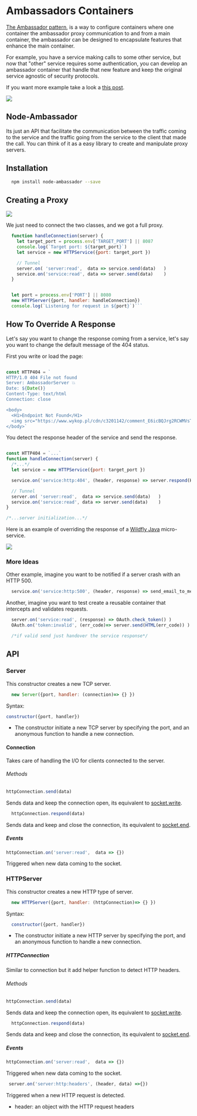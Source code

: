 # Ambassadors Containers


[The Ambassador pattern](https://ai.google/research/pubs/pub45406), is a way to configure containers where one container the ambassador proxy communication to and from a main container, the ambassador can be designed to encapsulate features that enhance the main container. 

For example, you have a service making calls to some other service, but now that "other" service requires some authentication, you can develop an ambassador container that handle that new feature and keep the original service agnostic of security protocols. 

If you want more example take a look a [this post](https://cesarvr.io/post/istio-2/).

![](https://github.com/cesarvr/hugo-blog/blob/master/static/istio-2/ambassador.png)

## Node-Ambassador

Its just an API that facilitate the communication between the traffic coming to the service and the traffic going from the service to the client that made the call. You can think of it as a easy library to create and manipulate proxy servers.

## Installation

```sh
  npm install node-ambassador --save
```



## Creating a Proxy

![](https://raw.githubusercontent.com/cesarvr/hugo-blog/master/static/istio-2/relationship-objects.png)

We just need to connect the two classes, and we got a full proxy.

```js
  function handleConnection(server) {
    let target_port = process.env['TARGET_PORT'] || 8087
    console.log(`Target port: ${target_port}`)
    let service = new HTTPService({port: target_port })

    // Tunnel
    server.on( 'server:read',  data => service.send(data)   )
    service.on('service:read', data => server.send(data)    )
  }


  let port = process.env['PORT'] || 8080
  new HTTPServer({port, handler: handleConnection})
  console.log(`Listening for request in ${port}`)```
```

## How To Override A Response

Let's say you want to change the response coming from a service, let's say you want to change the default message of the 404 status.

First you write or load the page:


```js

const HTTP404 = `
HTTP/1.0 404 File not found
Server: AmbassadorServer 💥
Date: ${Date()}
Content-Type: text/html
Connection: close

<body>
  <H1>Endpoint Not Found</H1>
  <img src="https://www.wykop.pl/cdn/c3201142/comment_E6icBQJrg2RCWMVsTm4mA3XdC9yQKIjM.gif">
</body>`
```

You detect the response header of the service and send the response.

```js

const HTTP404 = `...`
function handleConnection(server) {
  /*...*/
  let service = new HTTPService({port: target_port })

  service.on('service:http:404', (header, response) => server.respond(HTTP404) ) 

  // Tunnel
  server.on( 'server:read',  data => service.send(data)   )
  service.on('service:read', data => server.send(data)    )
}

/*...server initialization...*/
```

Here is an example of overriding the response of a [Wildfly Java](https://www.google.com/url?sa=t&rct=j&q=&esrc=s&source=web&cd=1&cad=rja&uact=8&ved=2ahUKEwjo1fqdg-PeAhUHLVAKHV0OCk8QFjAAegQIChAB&url=http%3A%2F%2Fwildfly.org%2F&usg=AOvVaw0_um9NB2aqGeJRcMk6CPHb) micro-service.

![](https://raw.githubusercontent.com/cesarvr/ambassador/master/assets/final.gif)

### More Ideas

Other example, imagine you want to be notified if a server crash with an HTTP 500.

```js
  service.on('service:http:500', (header, response) => send_email_to_me ) 
```

Another, imagine you want to test create a reusable container that intercepts and validates requests.

```js
  server.on('service:read', (response) => OAuth.check_token() ) 
  OAuth.on('token:invalid', (err_code)=> server.send(HTML(err_code)) )

  /*if valid send just handover the service response*/
```

## API

### Server

This constructor creates a new TCP server.

```js
  new Server({port, handler: (connection)=> {} })
```
Syntax: 
```js
constructor({port, handler}) 
```
  - The constructor initiate a new TCP server by specifying the port, and an anonymous function to handle a new connection.

#### Connection

Takes care of handling the I/O for clients connected to the server.

###### Methods

```js
httpConnection.send(data)
```

Sends data and keep the connection open, its equivalent to [socket.write](https://nodejs.org/api/net.html#net_socket_write_data_encoding_callback).


```js
  httpConnection.respond(data)
```
Sends data and keep and close the connection, its equivalent to [socket.end](https://nodejs.org/api/net.html#net_socket_end_data_encoding_callback).

##### Events

```js
httpConnection.on('server:read',  data => {})
```
Triggered when new data coming to the socket.


### HTTPServer

This constructor creates a new HTTP type of server.

```js
  new HTTPServer({port, handler: (httpConnection)=> {} })
```
Syntax: 
```js
  constructor({port, handler})
```
  - The constructor initiate a new HTTP server by specifying the port, and an anonymous function to handle a new connection.


##### HTTPConnection

Similar to connection but it add helper function to detect HTTP headers.

###### Methods

```js
httpConnection.send(data)
```

Sends data and keep the connection open, its equivalent to [socket.write](https://nodejs.org/api/net.html#net_socket_write_data_encoding_callback).


```js
  httpConnection.respond(data)
```
Sends data and keep and close the connection, its equivalent to [socket.end](https://nodejs.org/api/net.html#net_socket_end_data_encoding_callback).



##### Events

```js
httpConnection.on('server:read',  data => {})
```

Triggered when new data coming to the socket.


```js
 server.on('server:http:headers', (header, data) =>{})
```

Triggered when a new HTTP request is detected.

- header: an object with the HTTP request headers
